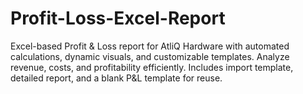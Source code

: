 # Profit-Loss-Excel-Report
Excel-based Profit &amp; Loss report for AtliQ Hardware with automated calculations, dynamic visuals, and customizable templates. Analyze revenue, costs, and profitability efficiently. Includes import template, detailed report, and a blank P&amp;L template for reuse.
